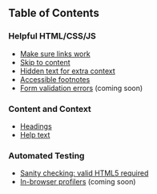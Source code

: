 ## Table of Contents

### Helpful HTML/CSS/JS

- [Make sure links work](./code/fix-links/)
- [Skip to content](./code/skip-links/)
- [Hidden text for extra context](./code/hidden-text/)
- [Accessible footnotes](./code/footnotes/)
- [Form validation errors](./code/validation/) (coming soon)

### Content and Context

- [Headings](./content/headings/)
- [Help text](./content/help-text/)

### Automated Testing

- [Sanity checking: valid HTML5 required](./tests/valid-html/)
- [In-browser profilers](./tests/in-browser-profilers/) (coming soon)
